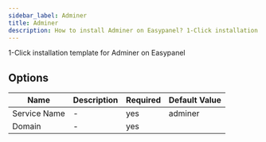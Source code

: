 ```yaml
---
sidebar_label: Adminer
title: Adminer
description: How to install Adminer on Easypanel? 1-Click installation template for Adminer on Easypanel
---
```

<!-- generated -->
1-Click installation template for Adminer on Easypanel

## Options

Name | Description | Required | Default Value
-|-|-|-
Service Name | - | yes | adminer
Domain | - | yes | 
